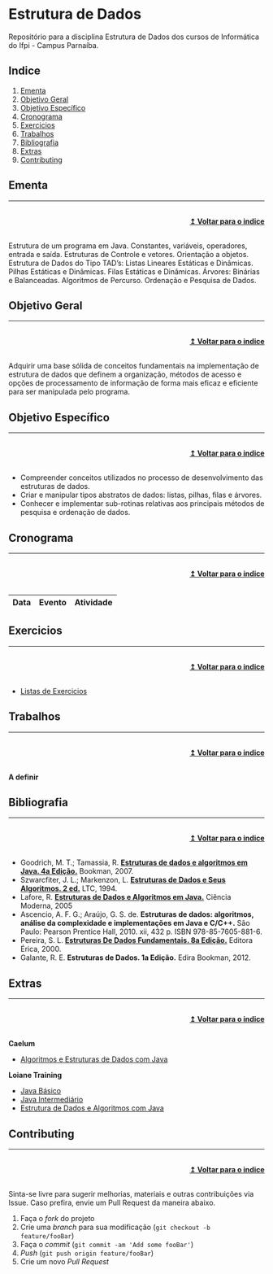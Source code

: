 # Estrutura de Dados
Repositório para a disciplina Estrutura de Dados dos cursos de Informática do Ifpi - Campus Parnaíba.

## Indice
1. [Ementa]
2. [Objetivo Geral]
3. [Objetivo Específico]
4. [Cronograma]
5. [Exercicios]
6. [Trabalhos]
7. [Bibliografia]
8. [Extras]
9. [Contributing]

## Ementa
----

<br/>
<div align="right">
    <b><a href="#indice">↥ Voltar para o indice</a></b>
</div>
<br/>

Estrutura de um programa em Java. Constantes, variáveis, operadores, entrada e saída. Estruturas de Controle e vetores. Orientação a objetos. Estrutura de Dados do Tipo TAD’s: Listas Lineares Estáticas e Dinâmicas. Pilhas Estáticas e Dinâmicas. Filas Estáticas e Dinâmicas. Árvores: Binárias e Balanceadas. Algoritmos de Percurso. Ordenação e Pesquisa de Dados.

## Objetivo Geral
----

<br/>
<div align="right">
    <b><a href="#indice">↥ Voltar para o indice</a></b>
</div>
<br/>

Adquirir uma base sólida de conceitos fundamentais na implementação de estrutura de dados que definem a organização, métodos de acesso e opções de processamento de informação de forma mais eficaz e eficiente para ser manipulada pelo programa.

## Objetivo Específico
----

<br/>
<div align="right">
    <b><a href="#indice">↥ Voltar para o indice</a></b>
</div>
<br/>

* Compreender conceitos utilizados no processo de desenvolvimento das estruturas de dados.
* Criar e manipular tipos abstratos de dados: listas, pilhas, filas e árvores.
* Conhecer e implementar sub-rotinas relativas aos principais métodos de pesquisa e ordenação de dados.

## Cronograma
----

<br/>
<div align="right">
    <b><a href="#indice">↥ Voltar para o indice</a></b>
</div>
<br/>

Data        |   Evento                  |   Atividade
---         |   ---                     |   ---

## Exercicios
----

<br/>
<div align="right">
    <b><a href="#indice">↥ Voltar para o indice</a></b>
</div>
<br/>

* [Listas de Exercicios]

## Trabalhos
----

<br/>
<div align="right">
    <b><a href="#indice">↥ Voltar para o indice</a></b>
</div>
<br/>

**A definir**

## Bibliografia
----

<br/>
<div align="right">
    <b><a href="#indice">↥ Voltar para o indice</a></b>
</div>
<br/>

* Goodrich, M. T.; Tamassia, R. **[Estruturas de dados e algoritmos em Java. 4a Edição.]** Bookman, 2007.
* Szwarcfiter, J. L.; Markenzon, L. **[Estruturas de Dados e Seus Algoritmos. 2 ed.]** LTC, 1994.
* Lafore, R. **[Estruturas de Dados e Algoritmos em Java.]** Ciência Moderna, 2005
* Ascencio, A. F. G.; Araújo, G. S. de. **Estruturas de dados: algoritmos, análise da complexidade e implementações em Java e C/C++.** São Paulo: Pearson Prentice Hall, 2010. xii, 432 p. ISBN 978-85-7605-881-6.
* Pereira, S. L. **[Estruturas De Dados Fundamentais. 8a Edição.]** Editora Érica, 2000.
* Galante, R. E. **Estruturas de Dados. 1a Edição.** Edira Bookman, 2012.


## Extras
----

<br/>
<div align="right">
    <b><a href="#indice">↥ Voltar para o indice</a></b>
</div>
<br/>

**Caelum**
* [Algoritmos e Estruturas de Dados com Java]

**Loiane Training**
* [Java Básico]
* [Java Intermediário]
* [Estrutura de Dados e Algoritmos com Java]


## Contributing
----

<br/>
<div align="right">
    <b><a href="#indice">↥ Voltar para o indice</a></b>
</div>
<br/>

Sinta-se livre para sugerir melhorias, materiais e outras contribuições via Issue. Caso prefira, envie um Pull Request da maneira abaixo.

1. Faça o _fork_ do projeto
2. Crie uma _branch_ para sua modificação (`git checkout -b feature/fooBar`)
3. Faça o _commit_ (`git commit -am 'Add some fooBar'`)
4. _Push_ (`git push origin feature/fooBar`)
5. Crie um novo _Pull Request_


[Ementa]: #ementa
[Objetivo Geral]: #objetivo-geral
[Objetivo Específico]: #objetivo-específico
[Cronograma]: #cronograma
[Exercicios]: #exercicios
[Trabalhos]: #trabalhos
[Bibliografia]: #bibliografia
[Extras]: #extras
[Contributing]: #contributing

[Listas de Exercicios]: https://github.com/denylsonmelo/ed/tree/master/src/main/java/br/edu/ifpi/capar/ed/exercicios

[Estruturas de dados e algoritmos em Java. 4a Edição.]: http://sardes.ifpi.edu.br/pergamum/mobile/resultado_info.php?cod_acervo=1709
[Estruturas de Dados e Seus Algoritmos. 2 ed.]: http://sardes.ifpi.edu.br/pergamum/mobile/resultado_info.php?cod_acervo=16556
[Estruturas de Dados e Algoritmos em Java.]: http://sardes.ifpi.edu.br/pergamum/mobile/resultado_info.php?cod_acervo=6710
[Estruturas De Dados Fundamentais. 8a Edição.]: http://sardes.ifpi.edu.br/pergamum/mobile/resultado_info.php?cod_acervo=3684

[Algoritmos e Estruturas de Dados com Java]: https://www.caelum.com.br/apostila-java-estrutura-dados/
[Java Básico]: https://loiane.training/course/java-basico/
[Java Intermediário]: https://loiane.training/course/java-basico-ii/
[Estrutura de Dados e Algoritmos com Java]: https://loiane.training/course/estrutura-de-dados-e-algoritmos-com-java/